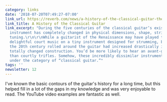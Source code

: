 ```yaml
---
category: links
date: '2018-07-20T07:49:27-07:00'
link_url: https://reverb.com/news/a-history-of-the-classical-guitar-the-instruments-evolution-and-its-key-players
link_title: A History of the Classical Guitar
link_excerpt: "During the five centuries of the classical guitar’s existence, the
  instrument has completely changed in physical dimensions, shape, stringing, and
  tuning.\r\n\r\nWhile a guitarist of the Renaissance may have played their way through
  delightful court music on a tiny instrument designed for strumming, by the time
  the 20th century rolled around the guitar had increased drastically in size and
  totally changed construction. You’d be more likely to hear an avant-garde sonata
  than courtly trifles. Somehow, these incredibly dissimilar instruments both come
  under the category of “classical guitar.”"
tags: ''
newsletter: 12
---
```


I've known the basic contours of the guitar's history for a long time, but this helped fill in a lot of the gaps in my knowledge and was very enjoyable to read. The YouTube video examples are fantastic as well.